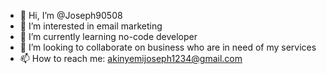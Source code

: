 - 👋 Hi, I’m @Joseph90508
- 👀 I’m interested in email marketing
- 🌱 I’m currently learning no-code developer
- 💞️ I’m looking to collaborate on business who are in need of my services
- 📫 How to reach me: akinyemijoseph1234@gmail.com
  

<!---
Joseph90508/Joseph90508 is a ✨ special ✨ repository because its `README.md` (this file) appears on your GitHub profile.
You can click the Preview link to take a look at your changes.
--->
